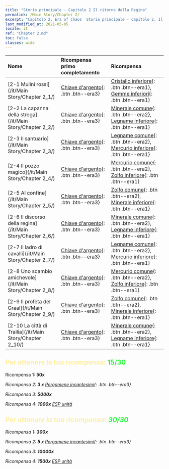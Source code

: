 ```yaml
---
title: "Storia principale - Capitolo 2 Il ritorno della Regina"
permalink: /Main Story/Chapter 2/
excerpt: "Capitolo 2. Era of Chaos  Storia principale - Capitolo 2. Il ritorno della Regina"
last_modified_at: 2021-05-05
locale: it
ref: "Chapter 2.md"
toc: false
classes: wide
---
```


  | Nome |  Ricompensa primo completamento | Ricompensa |
  |:------------|:------------|:------------| 
  | [2-1 Mulini rossi](/it/Main Story/Chapter 2_1/) | [Chiave d'argento](/ItemsIT/con_693/){: .btn .btn--era3} | [Cristallo inferiore](/ItemsIT/mat_5/){: .btn .btn--era1}, [Gemme inferiori](/ItemsIT/mat_4/){: .btn .btn--era1} |
  | [2-2 La capanna della strega](/it/Main Story/Chapter 2_2/) | [Chiave d'argento](/ItemsIT/con_693/){: .btn .btn--era3} | [Minerale comune](/ItemsIT/mat_6/){: .btn .btn--era2}, [Legname inferiore](/ItemsIT/mat_1/){: .btn .btn--era1} |
  | [2-3 Il santuario](/it/Main Story/Chapter 2_3/) | [Chiave d'argento](/ItemsIT/con_693/){: .btn .btn--era3} | [Legname comune](/ItemsIT/mat_7/){: .btn .btn--era2}, [Mercurio inferiore](/ItemsIT/mat_2/){: .btn .btn--era1} |
  | [2-4 Il pozzo magico](/it/Main Story/Chapter 2_4/) | [Chiave d'argento](/ItemsIT/con_693/){: .btn .btn--era3} | [Mercurio comune](/ItemsIT/mat_8/){: .btn .btn--era2}, [Zolfo inferiore](/ItemsIT/mat_3/){: .btn .btn--era1} |
  | [2-5 Al confine](/it/Main Story/Chapter 2_5/) | [Chiave d'argento](/ItemsIT/con_693/){: .btn .btn--era3} | [Zolfo comune](/ItemsIT/mat_9/){: .btn .btn--era2}, [Minerale inferiore](/ItemsIT/mat_1/){: .btn .btn--era1} |
  | [2-6 Il discorso della regina](/it/Main Story/Chapter 2_6/) | [Chiave d'argento](/ItemsIT/con_693/){: .btn .btn--era3} | [Minerale comune](/ItemsIT/mat_6/){: .btn .btn--era2}, [Legname inferiore](/ItemsIT/mat_1/){: .btn .btn--era1} |
  | [2-7 Il ladro di cavalli](/it/Main Story/Chapter 2_7/) | [Chiave d'argento](/ItemsIT/con_693/){: .btn .btn--era3} | [Legname comune](/ItemsIT/mat_7/){: .btn .btn--era2}, [Mercurio inferiore](/ItemsIT/mat_2/){: .btn .btn--era1} |
  | [2-8 Uno scambio amichevole](/it/Main Story/Chapter 2_8/) | [Chiave d'argento](/ItemsIT/con_693/){: .btn .btn--era3} | [Mercurio comune](/ItemsIT/mat_8/){: .btn .btn--era2}, [Zolfo inferiore](/ItemsIT/mat_3/){: .btn .btn--era1} |
  | [2-9 Il profeta del Graal](/it/Main Story/Chapter 2_9/) | [Chiave d'argento](/ItemsIT/con_693/){: .btn .btn--era3} | [Zolfo comune](/ItemsIT/mat_9/){: .btn .btn--era2}, [Minerale inferiore](/ItemsIT/mat_1/){: .btn .btn--era1} |
  | [2-10 La città di Trailia](/it/Main Story/Chapter 2_10/) | [Chiave d'argento](/ItemsIT/con_693/){: .btn .btn--era3} | [Minerale comune](/ItemsIT/mat_6/){: .btn .btn--era2}, [Legname inferiore](/ItemsIT/mat_1/){: .btn .btn--era1} |


## <span style="color: #ffeea0">Per ottenere la tua ricompensa: </span><span style="color: #27f73a">15/30</span>

 Ricompensa 1:  **50x** <i class="fas fa-gem"/>

 Ricompensa 2: **3 x** [Pergamene incantesimi](/ItemsIT/con_694/){: .btn .btn--era3}

 Ricompensa 3:  **5000x** <i class="fas fa-coins"/>

 Ricompensa 4:  **1000x** [ESP unità](/ItemsIT/con_902/)



## <span style="color: #ffeea0">Per ottenere la tua ricompensa: </span><span style="color: #27f73a">30/30</span>

 Ricompensa 1:  **300x** <i class="fas fa-gem"/>

 Ricompensa 2: **5 x** [Pergamene incantesimi](/ItemsIT/con_694/){: .btn .btn--era3}

 Ricompensa 3:  **10000x** <i class="fas fa-coins"/>

 Ricompensa 4:  **1500x** [ESP unità](/ItemsIT/con_902/)


